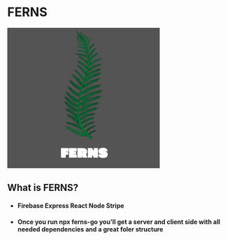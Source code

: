 # FERNS

![Ferns Logo](./images/FERNS_logo.png)

## What is FERNS?
 - #### Firebase Express React Node Stripe
 - #### Once you run npx ferns-go you'll get a server and client side with all needed dependencies and a great foler structure 
